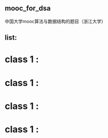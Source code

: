 ## mooc_for_dsa
中国大学mooc算法与数据结构的题目（浙江大学）
## list:
# class 1 :

# class 1 :

# class 1 :

# class 1 :
